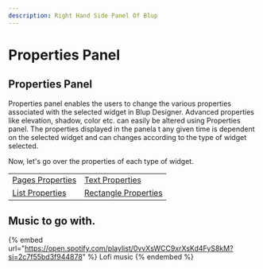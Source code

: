 ```yaml
---
description: Right Hand Side Panel Of Blup
---
```


# Properties Panel

## Properties Panel

Properties panel enables the users to change the various properties associated with the selected widget in Blup Designer. Advanced properties like elevation, shadow, color etc. can easily be altered using Properties panel. The properties displayed in the panela t any given time is dependent on the selected widget and can changes according to the type of widget selected.

Now, let's go over the properties of each type of widget.

|                                         |                                                 |
| --------------------------------------- | ----------------------------------------------- |
| [Pages Properties](pages-properties.md) | [Text Properties](text-properties.md)           |
| [List Properties](list-properties.md)   | [Rectangle Properties](rectangle-properties.md) |

## Music to go with.

{% embed url="https://open.spotify.com/playlist/0vvXsWCC9xrXsKd4FyS8kM?si=2c7f55bd3f944878" %}
Lofi music
{% endembed %}

